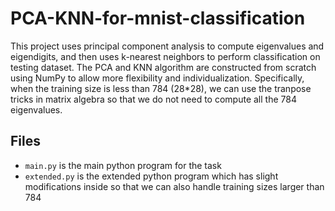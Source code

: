 # PCA-KNN-for-mnist-classification
This project uses principal component analysis to compute eigenvalues and eigendigits, and then uses k-nearest neighbors to perform classification on testing dataset. The PCA and KNN algorithm are constructed from scratch using NumPy to allow more flexibility and individualization. Specifically, when the training size is less than 784 (28\*28), we can use the tranpose tricks in matrix algebra so that we do not need to compute all the 784 eigenvalues.
## Files
- `main.py` is the main python program for the task
- `extended.py` is the extended python program which has slight modifications inside so that we can also handle training sizes larger than 784
